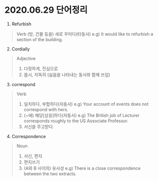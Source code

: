 2020.06.29 단어정리
=================

1) Refurbish
> Verb
> (방, 건물 등을) 새로 꾸미다(타동사)
> e.g) It would like to refurbish a section of the building.  

2) Cordially
> Adjective
> 1. 다정하게, 진심으로
> 2. 몹시, 지독히 (싫음을 나타내는 동사와 함께 쓰임)  

3) correspond
> Verb
> 1. 일치하다, 부합하다(자동사)
> e.g) Your account of events does not correspond with hers. 
> 2. (~에) 해당[상응]하다(자동사)
> e.g) The British job of Lecturer corresponds roughly to the US Associate Professor. 
> 3. 서신을 주고받다.

4) Correspondence
> Noun
> 1. 서신, 편지
> 2. 편지쓰기
> 3. (A와 B 사이의) 유사성
> e.g) There is a close correspondence between the two extracts. 
